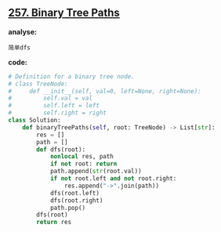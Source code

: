 ## [257. Binary Tree Paths](https://leetcode-cn.com/problems/binary-tree-paths/)

**analyse:**

```
简单dfs
```

**code:**

```python
# Definition for a binary tree node.
# class TreeNode:
#     def __init__(self, val=0, left=None, right=None):
#         self.val = val
#         self.left = left
#         self.right = right
class Solution:
    def binaryTreePaths(self, root: TreeNode) -> List[str]:
        res = []
        path = []
        def dfs(root): 
            nonlocal res, path
            if not root: return
            path.append(str(root.val))
            if not root.left and not root.right:
                res.append("->".join(path))
            dfs(root.left)
            dfs(root.right)
            path.pop()
        dfs(root)
        return res
```

